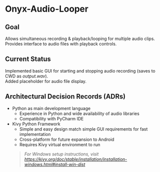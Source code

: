 # Onyx-Audio-Looper

## Goal
Allows simultaneous recording & playback/looping for multiple audio clips.  
Provides interface to audio files with playback controls.

## Current Status
Implemented basic GUI for starting and stopping audio recording (saves to CWD as *output.wav*).  
Added placeholder for audio file display.

## Architectural Decision Records (ADRs)
- Python as main development language 
    - Experience in Python and wide availability of audio libraries
    - Compatibility with PyCharm IDE
- Kivy Python Framework
    - Simple and easy design match simple GUI requirements for fast implementation
    - Cross-platform for future expansion to Android
    - Requires Kivy virtual environment to run
    > *For Windows setup instructions, visit https://kivy.org/doc/stable/installation/installation-windows.html#install-win-dist*